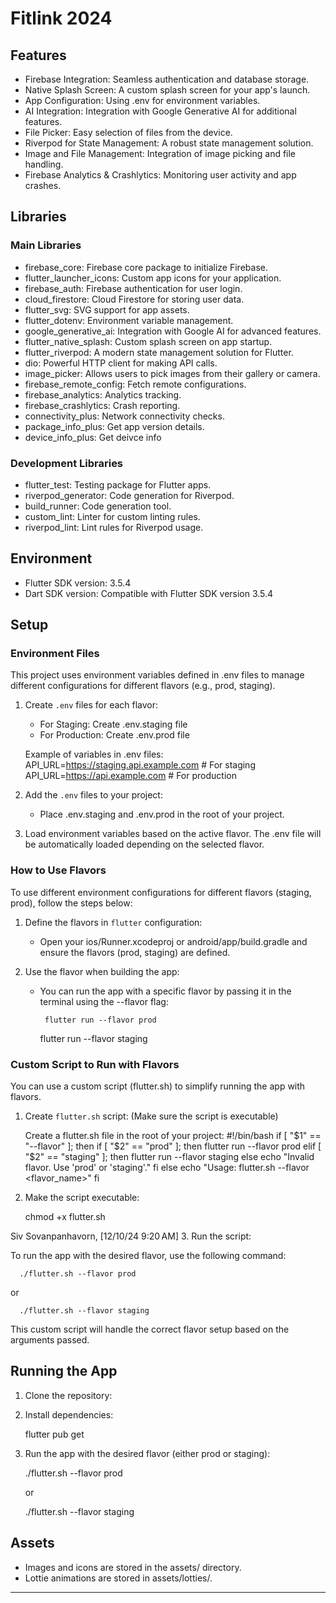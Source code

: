 # Fitlink 2024

## Features

- Firebase Integration: Seamless authentication and database storage.
- Native Splash Screen: A custom splash screen for your app's launch.
- App Configuration: Using .env for environment variables.
- AI Integration: Integration with Google Generative AI for additional features.
- File Picker: Easy selection of files from the device.
- Riverpod for State Management: A robust state management solution.
- Image and File Management: Integration of image picking and file handling.
- Firebase Analytics & Crashlytics: Monitoring user activity and app crashes.

## Libraries

### Main Libraries

- firebase_core: Firebase core package to initialize Firebase.
- flutter_launcher_icons: Custom app icons for your application.
- firebase_auth: Firebase authentication for user login.
- cloud_firestore: Cloud Firestore for storing user data.
- flutter_svg: SVG support for app assets.
- flutter_dotenv: Environment variable management.
- google_generative_ai: Integration with Google AI for advanced features.
- flutter_native_splash: Custom splash screen on app startup.
- flutter_riverpod: A modern state management solution for Flutter.
- dio: Powerful HTTP client for making API calls.
- image_picker: Allows users to pick images from their gallery or camera.
- firebase_remote_config: Fetch remote configurations.
- firebase_analytics: Analytics tracking.
- firebase_crashlytics: Crash reporting.
- connectivity_plus: Network connectivity checks.
- package_info_plus: Get app version details.
- device_info_plus: Get deivce info
### Development Libraries

- flutter_test: Testing package for Flutter apps.
- riverpod_generator: Code generation for Riverpod.
- build_runner: Code generation tool.
- custom_lint: Linter for custom linting rules.
- riverpod_lint: Lint rules for Riverpod usage.

## Environment

- Flutter SDK version: 3.5.4
- Dart SDK version: Compatible with Flutter SDK version 3.5.4

## Setup

### Environment Files

This project uses environment variables defined in .env files to manage different configurations for different flavors (e.g., prod, staging). 

1. Create `.env` files for each flavor:

   - For Staging: Create .env.staging file
   - For Production: Create .env.prod file

   Example of variables in .env files:
      API_URL=https://staging.api.example.com  # For staging
   API_URL=https://api.example.com          # For production
   

2. Add the `.env` files to your project:
   - Place .env.staging and .env.prod in the root of your project.

3. Load environment variables based on the active flavor. 
   The .env file will be automatically loaded depending on the selected flavor.

### How to Use Flavors

To use different environment configurations for different flavors (staging, prod), follow the steps below:

1. Define the flavors in `flutter` configuration:
   - Open your ios/Runner.xcodeproj or android/app/build.gradle and ensure the flavors (prod, staging) are defined.

2. Use the flavor when building the app:

   - You can run the app with a specific flavor by passing it in the terminal using the --flavor flag:
   
          flutter run --flavor prod
     flutter run --flavor staging
     

### Custom Script to Run with Flavors

You can use a custom script (flutter.sh) to simplify running the app with flavors.

1. Create `flutter.sh` script: (Make sure the script is executable)
   
   Create a flutter.sh file in the root of your project:
      #!/bin/bash
   if [ "$1" == "--flavor" ]; then
     if [ "$2" == "prod" ]; then
       flutter run --flavor prod
     elif [ "$2" == "staging" ]; then
       flutter run --flavor staging
     else
       echo "Invalid flavor. Use 'prod' or 'staging'."
     fi
   else
     echo "Usage: flutter.sh --flavor <flavor_name>"
   fi
   

2. Make the script executable:

      chmod +x flutter.sh

Siv Sovanpanhavorn, [12/10/24 9:20 AM]
3. Run the script:
   
   To run the app with the desired flavor, use the following command:

      ./flutter.sh --flavor prod
   

   or

      ./flutter.sh --flavor staging
   

This custom script will handle the correct flavor setup based on the arguments passed.

## Running the App

1. Clone the repository:

2. Install dependencies:

      flutter pub get
   

3. Run the app with the desired flavor (either prod or staging):

      ./flutter.sh --flavor prod
   

   or

      ./flutter.sh --flavor staging
   

## Assets

- Images and icons are stored in the assets/ directory.
- Lottie animations are stored in assets/lotties/.



---
